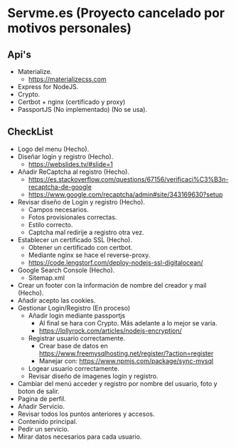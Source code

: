 # Servme.es (Proyecto cancelado por motivos personales)
## Api's
- Materialize.
  - https://materializecss.com
- Express for NodeJS.
- Crypto.
- Certbot + nginx (certificado y proxy)
- PassportJS (No implementado) (No se usa).
## CheckList
- Logo del menu (Hecho).
- Diseñar login y registro (Hecho).
  - https://webslides.tv/#slide=1
- Añadir ReCaptcha al registro (Hecho).
  - https://es.stackoverflow.com/questions/67156/verificaci%C3%B3n-recaptcha-de-google
  - https://www.google.com/recaptcha/admin#site/343169630?setup
- Revisar diseño de Login y registro (Hecho).
  - Campos necesarios.
  - Fotos provisionales correctas.
  - Estilo correcto.
  - Captcha mal redirije a registro otra vez.
- Establecer un certificado SSL (Hecho).
  - Obtener un certificado con certbot.
  - Mediante nginx se hace el reverse-proxy.
  - https://code.lengstorf.com/deploy-nodejs-ssl-digitalocean/
- Google Search Console (Hecho).
  - Sitemap.xml
- Crear un footer con la información de nombre del creador y mail (Hecho).
- Añadir acepto las cookies.
- Gestionar Login/Registro (En proceso)
  - Añadir login mediante passportjs
    - Al final se hara con Crypto. Más adelante a lo mejor se varia.
    - https://lollyrock.com/articles/nodejs-encryption/
  - Registrar usuario correctamente.
    - Crear base de datos en https://www.freemysqlhosting.net/register/?action=register
    - Manejar con: https://www.npmjs.com/package/sync-mysql
  - Logear usuario correctamente.
  - Revisar diseño de imagenes login y registro.
- Cambiar del menú acceder y registro por nombre del usuario, foto y boton de salir.
- Pagina de perfil.
- Añadir Servicio.
- Revisar todos los puntos anteriores y accesos.
- Contenido principal.
- Pedir un servicio.
- Mirar datos necesarios para cada usuario.

